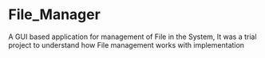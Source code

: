 # File_Manager
A GUI based application for management of File in the System, It was a trial project to understand how File management works with implementation
